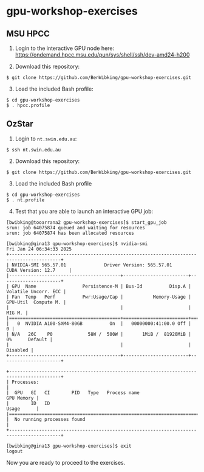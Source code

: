# gpu-workshop-exercises

## MSU HPCC

1. Login to the interactive GPU node here: https://ondemand.hpcc.msu.edu/pun/sys/shell/ssh/dev-amd24-h200

2. Download this repository:
```
$ git clone https://github.com/BenWibking/gpu-workshop-exercises.git
```

3. Load the included Bash profile:
```
$ cd gpu-workshop-exercises
$ . hpcc.profile
```

## OzStar
1. Login to `nt.swin.edu.au`:
```
$ ssh nt.swin.edu.au
```

2. Download this repository:
```
$ git clone https://github.com/BenWibking/gpu-workshop-exercises.git
```

3. Load the included Bash profile
```
$ cd gpu-workshop-exercises
$ . nt.profile
```

4. Test that you are able to launch an interactive GPU job:
```
[bwibking@tooarrana2 gpu-workshop-exercises]$ start_gpu_job
srun: job 64075874 queued and waiting for resources
srun: job 64075874 has been allocated resources

[bwibking@gina13 gpu-workshop-exercises]$ nvidia-smi
Fri Jan 24 06:34:33 2025
+-----------------------------------------------------------------------------------------+
| NVIDIA-SMI 565.57.01              Driver Version: 565.57.01      CUDA Version: 12.7     |
|-----------------------------------------+------------------------+----------------------+
| GPU  Name                 Persistence-M | Bus-Id          Disp.A | Volatile Uncorr. ECC |
| Fan  Temp   Perf          Pwr:Usage/Cap |           Memory-Usage | GPU-Util  Compute M. |
|                                         |                        |               MIG M. |
|=========================================+========================+======================|
|   0  NVIDIA A100-SXM4-80GB          On  |   00000000:41:00.0 Off |                    0 |
| N/A   26C    P0             58W /  500W |       1MiB /  81920MiB |      0%      Default |
|                                         |                        |             Disabled |
+-----------------------------------------+------------------------+----------------------+

+-----------------------------------------------------------------------------------------+
| Processes:                                                                              |
|  GPU   GI   CI        PID   Type   Process name                              GPU Memory |
|        ID   ID                                                               Usage      |
|=========================================================================================|
|  No running processes found                                                             |
+-----------------------------------------------------------------------------------------+

[bwibking@gina13 gpu-workshop-exercises]$ exit
logout
```

Now you are ready to proceed to the exercises.
